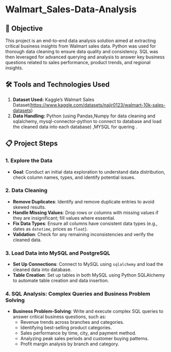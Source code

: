 # Walmart_Sales-Data-Analysis

## **🎯 Objective**
This project is an end-to-end data analysis solution aimed at extracting critical business insights from Walmart sales data. Python was used for thorough data cleaning to ensure data quality and consistency. SQL was then leveraged for advanced querying and analysis to answer key business questions related to sales performance, product trends, and regional insights. 

## **🛠 Tools and Technologies Used**

1. **Dataset Used:** Kaggle’s Walmart Sales Dataset(https://www.kaggle.com/datasets/najir0123/walmart-10k-sales-datasets)
2. **Data Handling:** Python (using Pandas,Numpy for data cleaning and sqlalchemy, mysql-connector-python to connect to database and load the cleaned data into each database) ,MYSQL for quering .


## **📋 Project Steps**
### 1. Explore the Data
   - **Goal**: Conduct an initial data exploration to understand data distribution, check column names, types, and identify potential issues.
  
### 2. Data Cleaning
   - **Remove Duplicates**: Identify and remove duplicate entries to avoid skewed results.
   - **Handle Missing Values**: Drop rows or columns with missing values if they are insignificant; fill values where essential.
   - **Fix Data Types**: Ensure all columns have consistent data types (e.g., dates as `datetime`, prices as `float`).
   - **Validation**: Check for any remaining inconsistencies and verify the cleaned data.

### 3. Load Data into MySQL and PostgreSQL
   - **Set Up Connections**: Connect to MySQL using `sqlalchemy` and load the cleaned data into  database.
   - **Table Creation**: Set up tables in both MySQL  using Python SQLAlchemy to automate table creation and data insertion.

### 4. SQL Analysis: Complex Queries and Business Problem Solving
   - **Business Problem-Solving**: Write and execute complex SQL queries to answer critical business questions, such as:
     - Revenue trends across branches and categories.
     - Identifying best-selling product categories.
     - Sales performance by time, city, and payment method.
     - Analyzing peak sales periods and customer buying patterns.
     - Profit margin analysis by branch and category.
